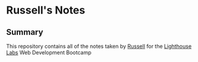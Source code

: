 # Russell's Notes

## Summary

This repository contains all of the notes taken by [Russell](https://github.com/rengebre) for the [Lighthouse Labs](https://www.lighthouselabs.ca/) Web Development Bootcamp
